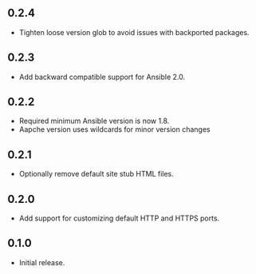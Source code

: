 ## 0.2.4

- Tighten loose version glob to avoid issues with backported packages.

## 0.2.3

- Add backward compatible support for Ansible 2.0.

## 0.2.2

- Required minimum Ansible version is now 1.8.
- Aapche version uses wildcards for minor version changes

## 0.2.1

- Optionally remove default site stub HTML files.

## 0.2.0

- Add support for customizing default HTTP and HTTPS ports.

## 0.1.0

- Initial release.
